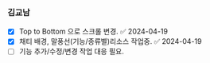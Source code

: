 
### 김교남



- [x] Top to Bottom 으로 스크롤 변경. ✅ 2024-04-19
- [x] 채티 배경, 말풍선(기능/종류별)리소스 작업중. ✅ 2024-04-19
- [ ] 기능 추가/수정/변경 작업 대응 필요. 
